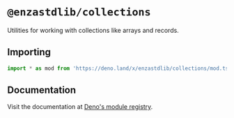 # `@enzastdlib/collections`

Utilities for working with collections like arrays and records.

## Importing

```typescript
import * as mod from 'https://deno.land/x/enzastdlib/collections/mod.ts';
```

## Documentation

Visit the documentation at [Deno's module registry](https://deno.land/x/enzastdlib/collections/mod.ts?doc).
